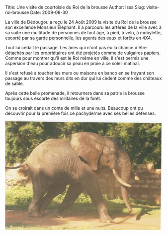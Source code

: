 Title: Une visite de courtoisie du Roi de la brousse
Author: Issa
Slug: visite-roi-brousse
Date: 2009-08-30

La ville de Dédougou a reçu le 24 Août 2009 la visite du Roi de la brousse son excellence Monsieur Éléphant. Il a parcouru les artères de la ville avec à sa suite une multitude de personnes de tout âge, à pied, à vélo, à mobylette, escorté par sa garde personnelle, les agents des eaux et forêts en 4X4. 

Tout lui cédait le passage. Les ânes qui n'ont pas eu la chance d'être détachés par les propriétaires ont été projetés comme de vulgaires papiers. Comme pour montrer qu'il est le Roi même en ville, il s'est permis une aspersion d'eau pour adoucir sa peau en proie à ce soleil matinal. 

Il s'est refusé à toucher les murs ou maisons en banco en se frayant son passage au travers des murs dits en dur qui lui cèdent comme des châteaux de sable. 

Après cette belle promenade, il retournera dans sa patrie la brousse toujours sous escorte des militaires de la forêt. 

On se croirait dans un conte de mille et une nuits. Beaucoup ont pu découvrir pour la première fois ce pachyderme avec ses belles défenses.


 ![éléphant][1]


  [1]: /data/images/elephantt_24_08_09.jpg
